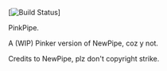 [![Build Status](https://travis-ci.org/4PERTURE/PinkPipe.svg?branch=master)]

PinkPipe.

A (WIP) Pinker version of NewPipe, coz y not.

Credits to NewPipe, plz don't copyright strike.
